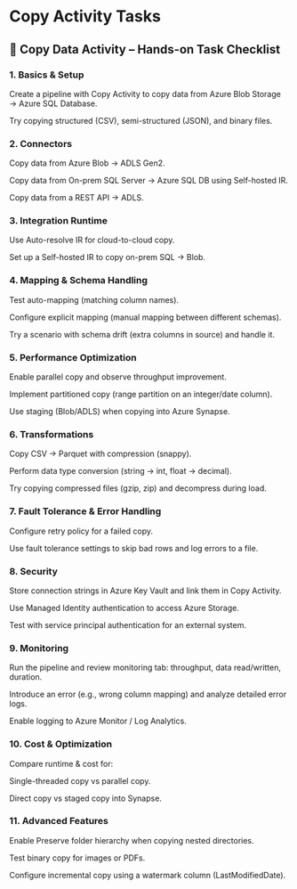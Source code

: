 # Copy Activity Tasks

## 📝 Copy Data Activity – Hands-on Task Checklist
### 1. Basics & Setup
 
Create a pipeline with Copy Activity to copy data from Azure Blob Storage → Azure SQL Database.

Try copying structured (CSV), semi-structured (JSON), and binary files.

### 2. Connectors

Copy data from Azure Blob → ADLS Gen2.

Copy data from On-prem SQL Server → Azure SQL DB using Self-hosted IR.

Copy data from a REST API → ADLS.

### 3. Integration Runtime

Use Auto-resolve IR for cloud-to-cloud copy.

Set up a Self-hosted IR to copy on-prem SQL → Blob.

### 4. Mapping & Schema Handling

Test auto-mapping (matching column names).

Configure explicit mapping (manual mapping between different schemas).

Try a scenario with schema drift (extra columns in source) and handle it.

### 5. Performance Optimization

Enable parallel copy and observe throughput improvement.

Implement partitioned copy (range partition on an integer/date column).

Use staging (Blob/ADLS) when copying into Azure Synapse.

### 6. Transformations

Copy CSV → Parquet with compression (snappy).

Perform data type conversion (string → int, float → decimal).

Try copying compressed files (gzip, zip) and decompress during load.

### 7. Fault Tolerance & Error Handling

Configure retry policy for a failed copy.

Use fault tolerance settings to skip bad rows and log errors to a file.

### 8. Security

Store connection strings in Azure Key Vault and link them in Copy Activity.

Use Managed Identity authentication to access Azure Storage.

Test with service principal authentication for an external system.

### 9. Monitoring

Run the pipeline and review monitoring tab: throughput, data read/written, duration.

Introduce an error (e.g., wrong column mapping) and analyze detailed error logs.

Enable logging to Azure Monitor / Log Analytics.

### 10. Cost & Optimization

Compare runtime & cost for:

Single-threaded copy vs parallel copy.

Direct copy vs staged copy into Synapse.

### 11. Advanced Features

Enable Preserve folder hierarchy when copying nested directories.

Test binary copy for images or PDFs.

Configure incremental copy using a watermark column (LastModifiedDate).